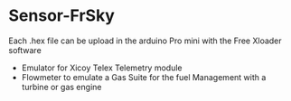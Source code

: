 # Sensor-FrSky

Each .hex file can be upload in the arduino Pro mini with the Free Xloader software

- Emulator for Xicoy Telex Telemetry module
- Flowmeter to emulate a Gas Suite for the fuel Management with a turbine or gas engine

